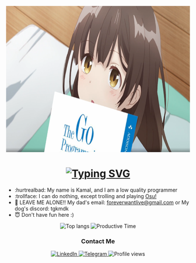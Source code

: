 <div align="center">

 <img src="https://github.com/tgkzz/tgkzz/blob/main/Sayu_Ogiwara_Holding_GO_Programming_Language.png" width="740" height="400" alt="warioddly gitgub header image"/>

# [![Typing SVG](https://readme-typing-svg.demolab.com?font=Reddit+Mono&pause=1000&color=F7F7F7&random=false&width=435&lines=%F0%9F%92%80+Coded+enough+to+become+microservice)](https://git.io/typing-svg)

<div align="left">
  
- :hurtrealbad: My name is Kamal, and I am a low quality programmer
- :trollface: I can do nothing, except trolling and playing [Osu!](https://github.com/ppy/osu)
- :hocho: LEAVE ME ALONE!! My dad's email: foreverwantlive@gmail.com or My dog's discord: tgkmdk
- :innocent: Don't have fun here :)

</div>

<div align="center">

![Top langs](http://github-profile-summary-cards.vercel.app/api/cards/most-commit-language?username=tgkzz&theme=dark)
![Productive Time](http://github-profile-summary-cards.vercel.app/api/cards/productive-time?username=tgkzz&theme=dark&utcOffset=5&layout=compact)


<div id="badges" align="center">
  
  ### Contact Me
 
   <a href="https://www.linkedin.com/in/godevkz/" target="_new">
      <img src="https://img.shields.io/badge/Linkedin-Kamal Mamedov-blue?logo=Linkedin" alt="LinkedIn"/>
  </a>
  <a href="https://t.me/tgkmdk" target="_new">
    <img src="https://img.shields.io/badge/Telegram-Britney-blue?logo=telegram" alt="Telegram"/>
  </a>
  
  <img src="https://komarev.com/ghpvc/?username=tgkzz&color=green" alt="Profile views"/>
  
</div>

</div>

</div>
